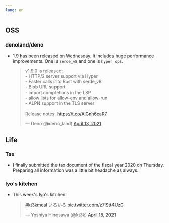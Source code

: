 ```yaml
---
lang: en
---
```


## OSS

### denoland/deno

- 1.9 has been released on Wednesday. It includes huge performance improvements. One is `serde_v8` and one is `hyper ops`.

  <blockquote class="twitter-tweet"><p lang="en" dir="ltr">v1.9.0 is released:<br>- HTTP/2 server support via Hyper<br>- Faster calls into Rust with serde_v8<br>- Blob URL support<br>- import completions in the LSP<br>- allow lists for allow-env and allow-run<br>- ALPN support in the TLS server<br><br>Release notes: <a href="https://t.co/AlGnh6caR7">https://t.co/AlGnh6caR7</a></p>&mdash; Deno (@deno_land) <a href="https://twitter.com/deno_land/status/1382049535782948870?ref_src=twsrc%5Etfw">April 13, 2021</a></blockquote> <script async src="https://platform.twitter.com/widgets.js" charset="utf-8"></script>

## Life

### Tax

- I finally submitted the tax document of the fiscal year 2020 on Thursday. Preparing all information was a little bit headache as always.

### Iyo's kitchen

- This week's Iyo's kitchen!

  <blockquote class="twitter-tweet"><p lang="ja" dir="ltr"><a href="https://twitter.com/hashtag/kt3kmeal?src=hash&amp;ref_src=twsrc%5Etfw">#kt3kmeal</a> いろいろ <a href="https://t.co/z7IStt4UzG">pic.twitter.com/z7IStt4UzG</a></p>&mdash; Yoshiya Hinosawa (@kt3k) <a href="https://twitter.com/kt3k/status/1383602016597934084?ref_src=twsrc%5Etfw">April 18, 2021</a></blockquote> <script async src="https://platform.twitter.com/widgets.js" charset="utf-8"></script>
